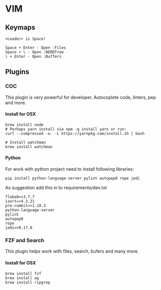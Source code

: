 # VIM

## Keymaps

```
<Leader> is Space!

Space + Enter - Open :Files
Space + \ - Open :NERDTree
\ + Enter - Open :Buffers
```


## Plugins


### COC
This plugin is very powerful for developer. Autocoplete code, linters, pep and more.


#### Install for OSX
```
brew install node
# Perhaps yarn install via npm -g install yarn or run:
curl --compressed -o- -L https://yarnpkg.com/install.sh | bash

# Install watchman
brew install watchman
```

#### Python
For work with python project need to install following libraries:
```
pip install python-language-server pylint autopep8 rope jedi
```
As suggestion add this in to requirements/dev.txt
```
flake8=>3.7.7
isort=>4.3.21
pre-commit=>1.18.3
python-language-server
pylint
autopep8
rope
jedi=>0.17.0
```



### FZF and Search
This plugin helps work with files, search, bufers and many more.

#### Install for OSX
```
brew install fzf
brew install ag
brew install ripgrep
```
